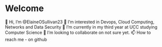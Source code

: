 # Welcome
👋 Hi, I’m @ElaineOSullivan23
👀 I’m interested in Devops, Cloud Computing, Networks and Data Security 
🌱 I’m currently in my third year at UCC studying Computer Science
💞️ I’m looking to collaborate on not sure yet.
📫 How to reach me - on github
